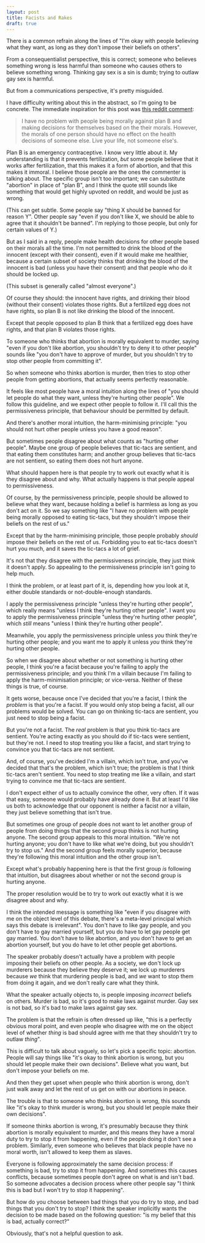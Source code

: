 ```yaml
---
layout: post
title: Facists and Rakes
draft: true
---
```

There is a common refrain along the lines of "I'm okay with people believing what they want, as long as they don't impose their beliefs on others".

From a consequentialist perspective, this is correct; someone who believes something wrong is less harmful than someone who causes others to believe something wrong. Thinking gay sex is a sin is dumb; trying to outlaw gay sex is harmful.

But from a communications perspective, it's pretty misguided.

I have difficulty writing about this in the abstract, so I'm going to be concrete. The immediate inspiration for this post was [this reddit comment](http://www.reddit.com/r/science/comments/1tgjgo/pharmacy_staff_frequently_misinform_teens_seeking/ce7pxhq):

> I have no problem with people being morally against plan B and making decisions for themselves based on the their morals. However, the morals of one person should have no effect on the health decisions of someone else. Live your life, not someone else's.

Plan B is an emergency contraceptive. I know very little about it. My understanding is that it prevents fertilization, *but* some people believe that it works after fertilization, that this makes it a form of abortion, and that this makes it immoral. I believe those people are the ones the commenter is talking about. The specific group isn't too important; we can substitute "abortion" in place of "plan B", and I think the quote still sounds like something that would get highly upvoted on reddit, and would be just as wrong.

(This can get subtle. Some people say "thing X should be banned for reason Y". Other people say "even if you don't like X, we should be able to agree that it shouldn't be banned". I'm replying to those people, but only for certain values of Y.)

But as I said in a reply, people make health decisions for other people based on their morals all the time. I'm not permitted to drink the blood of the innocent (except with their consent), even if it would make me healthier, because a certain subset of society thinks that drinking the blood of the innocent is bad (unless you have their consent) and that people who do it should be locked up.

(This subset is generally called "almost everyone".)

Of course they should: the innocent have rights, and drinking their blood (without their consent) violates those rights. But a fertilized egg does not have rights, so plan B is not like drinking the blood of the innocent.

Except that people opposed to plan B think that a fertilized egg does have rights, and that plan B violates those rights.

To someone who thinks that abortion is morally equivalent to murder, saying "even if you don't like abortion, you shouldn't try to deny it to other people" sounds like "you don't have to approve of murder, but you shouldn't try to stop other people from committing it".

So when someone who thinks abortion is murder, then tries to stop other people from getting abortions, that actually seems perfectly reasonable.




It feels like most people have a moral intuition along the lines of "you should let people do what they want, unless they're hurting other people". We follow this guideline, and we expect other people to follow it. I'll call this the permissiveness principle, that behaviour should be permitted by default.

And there's another moral intuition, the harm-minimising principle: "you should not hurt other people unless you have a good reason".

But sometimes people disagree about what counts as "hurting other people". Maybe one group of people believes that tic-tacs are sentient, and that eating them constitutes harm; and another group believes that tic-tacs are not sentient, so eating them does not hurt anyone.

What should happen here is that people try to work out exactly what it is they disagree about and why. What actually happens is that people appeal to permissiveness.

Of course, by the permissiveness principle, people should be allowed to believe what they want, because holding a belief is harmless as long as you don't act on it. So we say something like "I have no problem with people being morally opposed to eating tic-tacs, but they shouldn't impose their beliefs on the rest of us."

Except that by the harm-minimising principle, those people probably *should* impose their beliefs on the rest of us. Forbidding you to eat tic-tacs doesn't hurt you much, and it saves the tic-tacs a lot of grief.

It's not that they disagree with the permissiveness principle, they just think it doesn't apply. So appealing to the permissiveness principle isn't going to help much.

I think the problem, or at least part of it, is, depending how you look at it, either double standards or not-double-enough standards.

I apply the permissiveness principle "unless they're hurting other people", which really means "unless I think they're hurting other people". I want you to apply the permissiveness principle "unless they're hurting other people", which *still* means "unless I think they're hurting other people".

Meanwhile, you apply the permissiveness principle unless *you* think they're hurting other people; and you want me to apply it unless *you* think they're hurting other people.

So when we disagree about whether or not something is hurting other people, I think you're a facist because you're failing to apply the permissiveness principle; and you think I'm a villain because I'm failing to apply the harm-minimisation principle; or vice-versa. Neither of these things is true, of course.

It gets worse, because once I've decided that you're a facist, I think the *problem* is that you're a facist. If you would only stop being a facist, all our problems would be solved. You can go on thinking tic-tacs are sentient, you just need to stop being a facist.

But you're not a facist. The *real* problem is that you think tic-tacs are sentient. You're acting exactly as you should do if tic-tacs were sentient, but they're not. I need to stop treating you like a facist, and start trying to convince you that tic-tacs are not sentient.

And, of course, you've decided I'm a villain, which isn't true, and you've decided that that's the problem, which isn't true; the problem is that I think tic-tacs aren't sentient. You need to stop treating me like a villain, and start trying to convince me that tic-tacs are sentient.

I don't expect either of us to actually convince the other, very often. If it was that easy, someone would probably have already done it. But at least I'd like us both to acknowledge that our opponent is neither a facist nor a villain, they just believe something that isn't true.






But sometimes one group of people does not want to let another group of people from doing things that the second group thinks is not hurting anyone. The second group appeals to this moral intuition. "We're not hurting anyone; you don't have to like what we're doing, but you shouldn't try to stop us." And the second group feels morally superior, because they're following this moral intuition and the other group isn't.

Except what's probably happening here is that the first group *is* following that intuition, but disagrees about whether or not the second group is hurting anyone.

The proper resolution would be to try to work out exactly what it is we disagree about and why.


 



I think the intended message is something like "even if you disagree with me on the object level of this debate, there's a meta-level principal which says this debate is irrelevant". You don't have to like gay people, and you don't have to gay married yourself, but you do have to let gay people get gay married. You don't have to like abortion, and you don't have to get an abortion yourself, but you do have to let other people get abortions.




The speaker probably doesn't actually have a problem with people imposing their beliefs on other people. As a society, we don't lock up murderers because they believe they deserve it; we lock up murderers because *we* think that murdering people is bad, and *we* want to stop them from doing it again, and we don't really care what they think.

What the speaker actually objects to, is people imposing *incorrect* beliefs on others. Murder is bad, so it's good to make laws against murder. Gay sex is not bad, so it's bad to make laws against gay sex.

The problem is that the refrain is often dressed up like, "this is a perfectly obvious moral point, and even people who disagree with me on the object level of whether *thing* is bad should agree with me that they shouldn't try to outlaw *thing*".

This is difficult to talk about vaguely, so let's pick a specific topic: abortion. People will say things like "it's okay to think abortion is wrong, but you should let people make their own decisions". Believe what you want, but don't impose your beliefs on me.

And then they get upset when people who think abortion is wrong, don't just walk away and let the rest of us get on with our abortions in peace.

The trouble is that to someone who thinks abortion is wrong, this sounds like "it's okay to think murder is wrong, but you should let people make their own decisions".

If someone thinks abortion is wrong, it's presumably because they think abortion is morally equivalent to murder, and this means they have a moral duty to try to stop it from happening, even if the people doing it don't see a problem. Similarly, even someone who believes that black people have no moral worth, isn't allowed to keep them as slaves.

Everyone is following approximately the same decision process: if something is bad, try to stop it from happening. And sometimes this causes conflicts, because sometimes people don't agree on what is and isn't bad. So someone advocates a decision process where other people say "I think this is bad but I won't try to stop it happening".

But how do you choose between bad things that you do try to stop, and bad things that you don't try to stop? I think the speaker implicitly wants the decision to be made based on the following question: "is my belief that this is bad, actually correct?"

Obviously, that's not a helpful question to ask.
